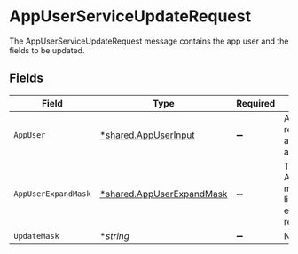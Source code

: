 # AppUserServiceUpdateRequest

The AppUserServiceUpdateRequest message contains the app user and the fields to be updated.


## Fields

| Field                                                                             | Type                                                                              | Required                                                                          | Description                                                                       |
| --------------------------------------------------------------------------------- | --------------------------------------------------------------------------------- | --------------------------------------------------------------------------------- | --------------------------------------------------------------------------------- |
| `AppUser`                                                                         | [*shared.AppUserInput](../../models/shared/appuserinput.md)                       | :heavy_minus_sign:                                                                | Application User that represents an account in the application.                   |
| `AppUserExpandMask`                                                               | [*shared.AppUserExpandMask](../../models/shared/appuserexpandmask.md)             | :heavy_minus_sign:                                                                | The AppUserExpandMask message contains a list of paths to expand in the response. |
| `UpdateMask`                                                                      | **string*                                                                         | :heavy_minus_sign:                                                                | N/A                                                                               |